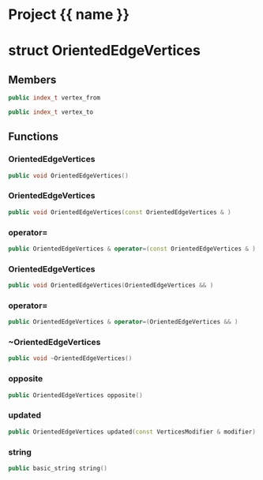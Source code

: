 <script setup>
import {useRoute} from 'vitepress'
const {path} = useRoute()
const tokens = path.split('/')
const words = tokens[2].split('-');
for (let i = 0; i < words.length; i++) {
    words[i] = words[i].charAt(0).toUpperCase() + words[i].slice(1);
    words[i] = words[i].replace('geode', 'Geode')
}
const name = words.join('-');
</script>
# Project {{ name }}

# struct OrientedEdgeVertices


## Members

```cpp
public index_t vertex_from

```

```cpp
public index_t vertex_to

```



## Functions

### OrientedEdgeVertices

```cpp
public void OrientedEdgeVertices()
```


### OrientedEdgeVertices

```cpp
public void OrientedEdgeVertices(const OrientedEdgeVertices & )
```


### operator=

```cpp
public OrientedEdgeVertices & operator=(const OrientedEdgeVertices & )
```


### OrientedEdgeVertices

```cpp
public void OrientedEdgeVertices(OrientedEdgeVertices && )
```


### operator=

```cpp
public OrientedEdgeVertices & operator=(OrientedEdgeVertices && )
```


### ~OrientedEdgeVertices

```cpp
public void ~OrientedEdgeVertices()
```


### opposite

```cpp
public OrientedEdgeVertices opposite()
```


### updated

```cpp
public OrientedEdgeVertices updated(const VerticesModifier & modifier)
```


### string

```cpp
public basic_string string()
```




